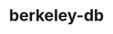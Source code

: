 ---
title: "berkeley-db"
layout: cache
categories: [package, v0.18.0]
meta: {"versions": ["18.1.40"], "compilers": ["gcc@=7.5.0", "gcc@=8.4.0"], "oss": ["ubuntu18.04"], "platforms": ["linux"], "targets": ["x86_64"], "stacks": ["build_systems", "data-vis-sdk", "e4s", "radiuss", "root", "tutorial"], "num_specs": 2, "num_specs_by_stack": {"build_systems": 1, "data-vis-sdk": 1, "root": 2, "tutorial": 2, "e4s": 1, "radiuss": 1}}
spec_details: [{"hash": "q6tqmmmitkatscuadcwn6ea32iscs55k", "compiler": "gcc@=7.5.0", "versions": ["18.1.40"], "os": "ubuntu18.04", "platform": "linux", "target": "x86_64", "variants": ["+cxx", "~docs", "patches=b231fcc", "+stl"], "stacks": ["build_systems", "data-vis-sdk", "root", "tutorial", "e4s", "radiuss"], "size": "-", "tarball": "https://binaries.spack.io/v0.18.0/build_cache/linux-ubuntu18.04-x86_64/gcc-7.5.0/berkeley-db-18.1.40/linux-ubuntu18.04-x86_64-gcc-7.5.0-berkeley-db-18.1.40-q6tqmmmitkatscuadcwn6ea32iscs55k.spack"}, {"hash": "johvuo37ta4fvksrev2oim5wq4nkwba7", "compiler": "gcc@=8.4.0", "versions": ["18.1.40"], "os": "ubuntu18.04", "platform": "linux", "target": "x86_64", "variants": ["+cxx", "~docs", "patches=b231fcc", "+stl"], "stacks": ["root", "tutorial"], "size": "-", "tarball": "https://binaries.spack.io/v0.18.0/build_cache/linux-ubuntu18.04-x86_64/gcc-8.4.0/berkeley-db-18.1.40/linux-ubuntu18.04-x86_64-gcc-8.4.0-berkeley-db-18.1.40-johvuo37ta4fvksrev2oim5wq4nkwba7.spack"}]
---